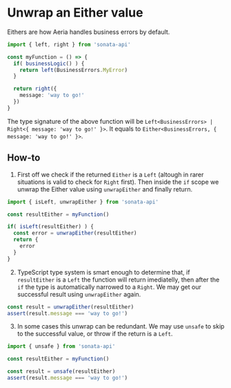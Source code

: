 # Unwrap an Either value

Eithers are how Aeria handles business errors by default.

```typescript
import { left, right } from 'sonata-api'

const myFunction = () => {
  if( businessLogic() ) {
    return left(BusinessErrors.MyError)
  }

  return right({
    message: 'way to go!'
  })
}
```

The type signature of the above function will be `Left<BusinessErrors> | Right<{ message: 'way to go!' }>`. It equals to `Either<BusinessErrors, { message: 'way to go!' }>`.

## How-to

1. First off we check if the returned `Either` is a `Left` (altough in rarer situations is valid to check for `Right` first). Then inside the `if` scope we unwrap the Either value using `unwrapEither` and finally return. 

```typescript
import { isLeft, unwrapEither } from 'sonata-api'

const resultEither = myFunction()

if( isLeft(resultEither) ) {
  const error = unwrapEither(resultEither)
  return {
    error
  }
}
```

2. TypeScript type system is smart enough to determine that, if `resultEither` is a `Left` the function will return imediatelly, then after the `if` the type is automatically narrowed to a `Right`. We may get our successful result using `unwrapEither` again.

```typescript
const result = unwrapEither(resultEither)
assert(result.message === 'way to go!')
```

3. In some cases this unwrap can be redundant. We may use `unsafe` to skip to the successful value, or throw if the return is a `Left`.

```typescript
import { unsafe } from 'sonata-api'

const resultEither = myFunction()

const result = unsafe(resultEither)
assert(result.message === 'way to go!')
```

